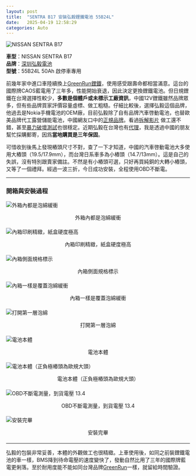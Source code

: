 ```yaml
---
layout: post
title:  "SENTRA B17 安裝弘毅鋰鐵電池 55B24L"
date:   2025-04-19 12:58:29
categories: Auto
---
```


![NISSAN SENTRA B17](https://attach.mobile01.com/attach/202504/mobile01-b2f524c7111289b205cab16d16baa81a.jpg)

**車型**：NISSAN SENTRA B17  
**品牌**：[深圳弘毅電池](https://www.houny.cn/)  
**型號**：55B24L 50Ah 啟停車專用  

前幾年家中進口車陸續換上[GreenRun鋰鐵](https://1stbenz.github.io/2025/greenrun.html)，使用感受跟壽命都相當滿意。這台的國際牌CAOS藍電用了三年多，性能開始衰退，因此決定更換鋰鐵電池。但日規鋰鐵在台灣選擇性較少，**多數是個體戶或未標示工廠資訊**，中國12V鋰鐵雖然品牌眾多，但有些品牌買家評價容量虛標、做工粗糙。仔細比較後，選擇弘毅這個品牌，他過去是Nokia手機電池的OEM廠，目前弘毅除了自有品牌汽車啓動電池，也替歐美品牌代工露營儲能電池，中國網友口中的[正規品牌](https://attach.mobile01.com/attach/202504/mobile01-bc58cbb2ce2f91781731c24ddbc04514.jpg)。看過[拆解影片](https://www.tiktok.com/@stevenlin578/video/7497624452759358725) 做工還不錯，甚至[暴力破壞測試](https://www.tiktok.com/@stevenlin578)也很穩定。近期弘毅在台灣也有[代理](https://imgur.com/a/mkuKuAg)，我是透過中國的朋友幫忙採購郵寄，因爲**當地購買是三年保固**。

可惜收到後馬上發現樁頭尺寸不對，查了一下才知道，中國的汽車啓動電池大多使用大樁頭（19.5/17.9mm），而台灣日系車多為小樁頭（14.7/13mm）。這是自己的失誤，沒有特別跟賣家備註。不然是有小樁頭可選，只好再買純銅的大轉小樁頭，又等了一個禮拜。經過一波三折，今日成功安裝，全程使用OBD不斷電。

---

### 開箱與安裝過程

![外箱內都是泡綿緩衝](https://attach.mobile01.com/attach/202504/mobile01-af3b5bbd3c808bec8f8a562c9803594e.jpg)
<center>外箱內都是泡綿緩衝</center>

#### 
![內箱印刷精緻，紙盒硬度極高](https://attach.mobile01.com/attach/202504/mobile01-84e77766b2e8916a91fd133c04a39f1f.jpg)
<center>內箱印刷精緻，紙盒硬度極高</center>

#### 
![內箱側面規格標示](https://attach.mobile01.com/attach/202504/mobile01-6987c21e16c32da9f9969f735ef65607.jpg)
<center>內箱側面規格標示</center>

#### 
![內箱一樣是覆蓋泡綿緩衝](https://attach.mobile01.com/attach/202504/mobile01-2b0f08e7b3dd92652531f417819f662e.jpg)
<center>內箱一樣是覆蓋泡綿緩衝</center>

#### 
![打開第一層泡綿](https://attach.mobile01.com/attach/202504/mobile01-5da30445e54a0fb5c99bff6cd03b3a90.jpg)
<center>打開第一層泡綿</center>

#### 
![電池本體](https://attach.mobile01.com/attach/202504/mobile01-a51ec29ebc0e1ab6bb303b0695a56905.jpg)
<center>電池本體</center>

#### 
![電池本體（正負極樁頭為歐規大頭）](https://attach.mobile01.com/attach/202504/mobile01-2236fc6ac0431501516a3d7244bc60ba.jpg)
<center>電池本體（正負極樁頭為歐規大頭）</center>

#### 
![OBD不斷電測量，到貨電壓 13.4](https://attach.mobile01.com/attach/202504/mobile01-e3116dbed55d407d83df4c83c0a0fcf3.jpg)
<center>OBD不斷電測量，到貨電壓 13.4</center>

#### 
![安裝完畢](https://attach.mobile01.com/attach/202504/mobile01-157243d314c4c3ac0faf539324da662c.jpg)
<center>安裝完畢</center>

#### 

---

弘毅的包裝非常妥善，本體的外觀做工也很精緻。上車使用後，如同之前裝鋰鐵電池的車一樣，BMS降到待命電壓的速度變快了，發動自然比用了三年的國際牌藍電更俐落。至於耐用度能不能如同台灣品牌[GreenRun](https://1stbenz.github.io/2025/greenrun.html)一樣，就留給時間驗證。
